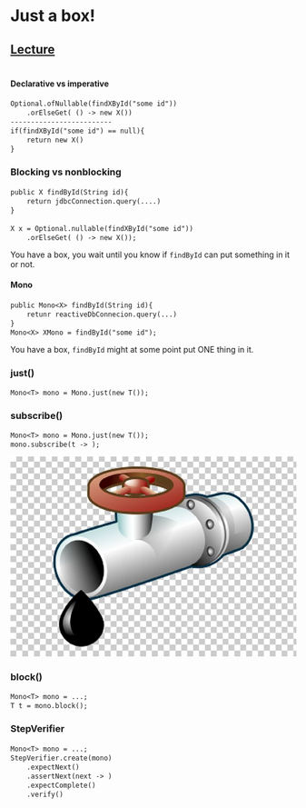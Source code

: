 # Just a box!
## [Lecture](http://youtube.com/mm7amini/reactiveland/season1/episode1)

#

#### Declarative vs imperative
    Optional.ofNullable(findXById("some id"))
        .orElseGet( () -> new X())
    -------------------------
    if(findXById("some id") == null){
        return new X()
    }
    
### Blocking vs nonblocking
    public X findById(String id){
        return jdbcConnection.query(....)
    }
    
    X x = Optional.nullable(findXById("some id"))
        .orElseGet( () -> new X());
    
You have a box, you wait until you know if `findById` can put something in it or not.

#### Mono 
    public Mono<X> findById(String id){
        retunr reactiveDbConnecion.query(...)
    }
    Mono<X> XMono = findById("some id");

You have a box, `findById` might at some point put ONE thing in it. 

### just()
    Mono<T> mono = Mono.just(new T());

### subscribe()
    Mono<T> mono = Mono.just(new T());
    mono.subscribe(t -> );

![pipe tap](pipe-tap.jpeg)

### block()
    Mono<T> mono = ...;
    T t = mono.block();

### StepVerifier
    Mono<T> mono = ...;
    StepVerifier.create(mono)
        .expectNext()
        .assertNext(next -> )
        .expectComplete()
        .verify()
